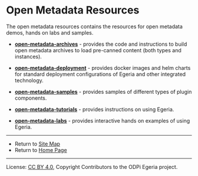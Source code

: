 <!-- SPDX-License-Identifier: CC-BY-4.0 -->
<!-- Copyright Contributors to the ODPi Egeria project. -->

# Open Metadata Resources

The open metadata resources contains the resources for open metadata demos, hands on labs and samples.

* **[open-metadata-archives](open-metadata-archives)** - provides the code and
instructions to build open metadata archives to load pre-canned content (both types and instances).

* **[open-metadata-deployment](open-metadata-deployment)** - provides docker images and helm charts for standard
deployment configurations of Egeria and other integrated technology.

* **[open-metadata-samples](open-metadata-samples)** - provides samples of
different types of plugin components.

* **[open-metadata-tutorials](open-metadata-tutorials)** - provides instructions on using Egeria.

* **[open-metadata-labs](open-metadata-labs)** - provides interactive hands on examples of using Egeria.


----
* Return to [Site Map](../Content-Organization.md)
* Return to [Home Page](../index.md)

----
License: [CC BY 4.0](https://creativecommons.org/licenses/by/4.0/),
Copyright Contributors to the ODPi Egeria project.
